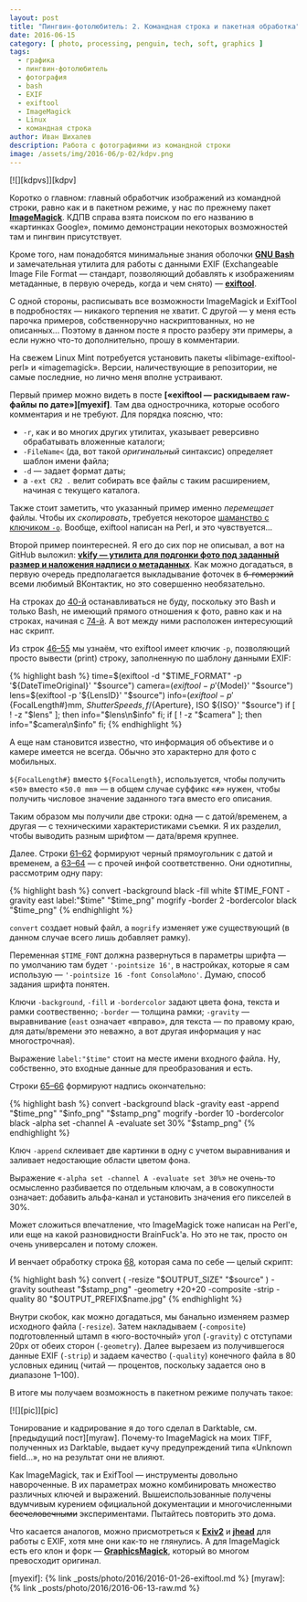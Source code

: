```yaml
---
layout: post
title: "Пингвин-фотолюбитель: 2. Командная строка и пакетная обработка"
date: 2016-06-15
category: [ photo, processing, penguin, tech, soft, graphics ]
tags:
  - графика
  - пингвин-фотолюбитель
  - фотография
  - bash
  - EXIF
  - exiftool
  - ImageMagick
  - Linux
  - командная строка
author: Иван Шихалев
description: Работа с фотографиями из командной строки
image: /assets/img/2016-06/p-02/kdpv.png
---
```

<div class="right-box" style="width: 320px;">
[![][kdpvs]][kdpv]
</div>

Коротко о главном: главный обработчик изображений из командной строки, равно как и в пакетном режиме, у нас
по прежнему пакет **[ImageMagick][imagemagick]**. КДПВ справа взята поиском по его названию в «картинках Google»,
помимо демонстрации некоторых возможностей там и пингвин присутствует.

Кроме того, нам понадобятся минимальные знания оболочки **[GNU Bash][bash]** и замечательная утилита для работы
с данными EXIF (Exchangeable Image File For&shy;mat — стандарт, позволяющий добавлять к изображениям метаданные,
в первую очередь, когда и чем снято) — **[exiftool][exiftool]**.

С одной стороны, расписывать все возможности ImageMagick и ExifTool в подробностях — никакого терпения не хватит.
С другой — у меня есть парочка примеров, собственноручно наскриптованных, но не описанных... Поэтому в данном посте
я просто разберу эти примеры, а если нужно что-то дополнительно, прошу в комментарии.

<!--more-->

На свежем Linux Mint потребуется установить пакеты «libimage-exiftool-perl» и «imagemagick». Версии, наличествующие
в репозитории, не самые последние, но лично меня вполне устраивают.

Первый пример можно видеть в посте **[«exiftool — раскидываем raw-файлы по дате»][myexif]**. Там два однострочника,
которые особого комментария и не требуют. Для порядка поясню, что:

* `-r`, как и во многих других утилитах, указывает реверсивно обрабатывать вложенные каталоги;
* `-FileName<` (да, вот такой *оригинальный* синтаксис) определяет шаблон имени файла;
* `-d` — задает формат даты;
* а `-ext CR2 .` велит собирать все файлы с таким расширением, начиная с текущего каталога.

Также стоит заметить, что указанный пример именно *перемещает* файлы. Чтобы их *скопировать*, требуется некоторое
[шаманство с ключиком `-o`][shaman]. Вообще, exiftool написан на Perl, и это чувствуется...

Второй пример поинтересней. Я его до сих пор не описывал, а вот на GitHub выложил: **[vkify — утилита для подгонки фото
под заданный размер и наложения надписи о метаданных][vkify]**. Как можно догадаться, в первую очередь предполагается
выкладывание фоточек в <s>б-гомерзкий</s> всеми любимый ВКонтактик, но это совершенно необязательно.

На строках до [40-й][s40] останавливаться не буду, поскольку это Bash и только Bash, не имеющий прямого отношения к фото,
равно как и на строках, начиная с [74-й][s74]. А вот между ними расположен интересующий нас скрипт.

Из строк [46–55][s46-55] мы узнаём, что exiftool имеет ключик `-p`, позволяющий просто вывести (print) строку, заполненную
по шаблону данными EXIF:

{% highlight bash %}
  time=$(exiftool -d "$TIME_FORMAT" -p '${DateTimeOriginal}' "$source")
  camera=$(exiftool -p '${Model}' "$source")
  lens=$(exiftool -p '${LensID}' "$source")
  info=$(exiftool -p '${FocalLength#}mm, ${ShutterSpeed}s, f/${Aperture}, ISO ${ISO}' "$source")
  if [ ! -z "$lens" ]; then
    info="$lens\n$info"
  fi;
  if [ ! -z "$camera" ]; then
    info="$camera\n$info"
  fi;
{% endhighlight %}

А еще нам становится известно, что информация об объективе и о камере имеется не всегда. Обычно это характерно для фото с мобильных.

`${FocalLength#}` вместо `${FocalLength}`, используется, чтобы получить «`50`» вместо «`50.0 mm`» — в общем случае суффикс «`#`»
нужен, чтобы получить числовое значение заданного тэга вместо его описания.

Таким образом мы получили две строки: одна — с датой/временем, а другая — с техническими характеристиками съемки. Я их разделил,
чтобы выводить разным шрифтом — дата/время крупнее.

Далее. Строки [61–62][s61-62] формируют черный прямоугольник с датой и временем, а [63–64][s63-64] — с прочей инфой соответственно.
Они однотипны, рассмотрим одну пару:

{% highlight bash %}
  convert -background black -fill white $TIME_FONT -gravity east label:"$time" "$time_png"
  mogrify -border 2 -bordercolor black "$time_png"
{% endhighlight %}

`convert` создает новый файл, а `mogrify` изменяет уже существующий (в данном случае всего лишь добавляет рамку).

Переменная `$TIME_FONT` должна развернуться в параметры шрифта — по умолчанию там будет `'-pointsize 16'`, в настройках, которые
я сам использую — `'-pointsize 16 -font ConsolaMono'`. Думаю, способ задания шрифта понятен.

Ключи `-background`, `-fill` и `-bordercolor` задают цвета фона, текста и рамки соотвественно; `-border` — толщина рамки; `-gravity` —
выравнивание (`east` означает «вправо», для текста — по правому краю, для даты/времени это неважно, а вот другая информация
у нас многострочная).

Выражение `label:"$time"` стоит на месте имени входного файла. Ну, собственно, это входные данные для преобразования и есть.

Строки [65–66][s65-66] формируют надпись окончательно:

{% highlight bash %}
  convert -background black -gravity east -append "$time_png" "$info_png" "$stamp_png"
  mogrify -border 10 -bordercolor black -alpha set -channel A -evaluate set 30% "$stamp_png"
{% endhighlight %}

Ключ `-append` склеивает две картинки в одну с учетом выравнивания и заливает недостающие области цветом фона.

Выражение «`-alpha set -channel A -evaluate set 30%`» не очень-то осмысленно разбивается по отдельным ключам, а в совокупности
означает: добавить альфа-канал и установить значения его пикселей в 30%.

<div class="note">
Может сложиться впечатление, что ImageMagick тоже написан на Perl'е, или еще на какой разновидности BrainFuck'а. Но это не так,
просто он очень универсален и потому сложен.
</div>

И венчает обработку строка [68][s68], которая сама по себе — целый скрипт:

{% highlight bash %}
  convert \( -resize "$OUTPUT_SIZE" "$source" \) -gravity southeast "$stamp_png" -geometry +20+20 -composite -strip -quality 80 "$OUTPUT_PREFIX$name.jpg"
{% endhighlight %}

Внутри скобок, как можно догадаться, мы банально изменяем размер исходного файла (`-resize`). Затем накладываем (`-composite`)
подготовленный штамп в «юго-восточный» угол (`-gravity`) с отступами 20px от обеих сторон (`-geometry`). Далее вырезаем из получившегося
данные EXIF (`-strip`) и задаем качество (`-quality`) конечного файла в 80 условных единиц (читай — процентов, поскольку задается
оно в диапазоне 1–100).

В итоге мы получаем возможность в пакетном режиме получать такое:

<div class="center-box">
[![][pic]][pic]
</div>

Тонирование и кадрирование я до того сделал в Darktable, см. [предыдущий пост][myraw]. Почему-то ImageMagick на моих TIFF, полученных
из Darktable, выдает кучу предупреждений типа «Unknown field...», но на результат они не влияют.

Как ImageMagick, так и ExifTool — инструменты довольно навороченные. В их параметрах можно комбинировать множество
различных ключей и выражений. Вышеиспользованные получены вдумчивым курением официальной документации
и многочисленными <s>бесчеловечными</s> экспериментами. Пытайтесь повторить это дома.

Что касается аналогов, можно присмотреться к **[Exiv2][exiv2]** и **[jhead][jhead]** для работы с EXIF, хотя мне они как-то
не глянулись. А для ImageMagick есть его клон и форк — **[GraphicsMagick][gm]**, который во многом превосходит оригинал.

[kdpvs]: /assets/img/2016-06/p-02/kdpv.png
[kdpv]: /assets/img/2016-06/p-02/kdpv.jpg
[pic]: /assets/img/2016-06/p-02/IMG_8638.jpg

[imagemagick]: http://www.imagemagick.org/
[bash]: http://www.gnu.org/software/bash/
[exiftool]: http://exiftool.sourceforge.net/
[shaman]: http://exiftool.sourceforge.net/filename.html
[vkify]: https://github.com/shikhalev/vkify/blob/master/vkify
[s40]: https://github.com/shikhalev/vkify/blob/master/vkify#L40
[s74]: https://github.com/shikhalev/vkify/blob/master/vkify#L74
[s46-55]: https://github.com/shikhalev/vkify/blob/master/vkify#L46-L55
[s61-62]: https://github.com/shikhalev/vkify/blob/master/vkify#L61-L62
[s63-64]: https://github.com/shikhalev/vkify/blob/master/vkify#L63-L64
[s65-66]: https://github.com/shikhalev/vkify/blob/master/vkify#L65-L66
[s68]: https://github.com/shikhalev/vkify/blob/master/vkify#L68
[exiv2]: http://www.exiv2.org/
[jhead]: http://www.sentex.net/~mwandel/jhead/
[gm]: http://www.graphicsmagick.org/

[myexif]: {% link _posts/photo/2016/2016-01-26-exiftool.md %}
[myraw]: {% link _posts/photo/2016/2016-06-13-raw.md %}
